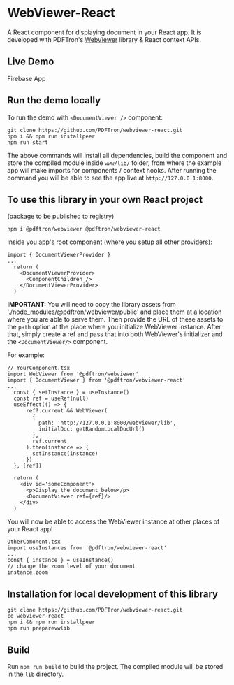 # WebViewer-React 

A React component for displaying document in your React app. It is developed with PDFTron's [WebViewer](https://www.pdftron.com/documentation/web/) library & React context APIs.

## Live Demo

Firebase App

## Run the demo locally


To run the demo with `<DocumentViewer />` component:
```
git clone https://github.com/PDFTron/webviewer-react.git
npm i && npm run installpeer
npm run start
```

The above commands will install all dependencies, build the component and store the compiled module inside `www/lib/` folder, from where the example app will make imports for components / context hooks. After running the command you will be able to see the app live at `http://127.0.0.1:8000`. 

## To use this library in your own React project
(package to be published to registry)

```
npm i @pdftron/webviewer @pdftron/webviewer-react
```
Inside you app's root component (where you setup all other providers):
```
import { DocumentViewerProvider }
...
  return (
    <DocumentViewerProvider>
      <ComponentChildren />
    </DocumentViewerProvider>
  )
```
**IMPORTANT:** You will need to copy the library assets from './node_modules/@pdftron/webviewer/public' and place them at a location where you are able to serve them. Then provide the URL of these assets to the `path` option at the place where you initialize WebViewer instance. After that, simply create a ref and pass that into both WebViewer's initializer and the ```<DocumentViewer/>``` component.

For example:

```
// YourComponent.tsx
import WebViewer from '@pdftron/webviewer'
import { DocumentViewer } from '@pdftron/webviewer-react'
...
  const { setInstance } = useInstance()
  const ref = useRef(null)
  useEffect(() => {
      ref?.current && WebViewer(
        {
          path: 'http://127.0.0.1:8000/webviewer/lib',
          initialDoc: getRandomLocalDocUrl()
        },
        ref.current
      ).then(instance => {
        setInstance(instance)
      })
  }, [ref])

  return (
    <div id='someComponent'>
      <p>Display the document below</p>
      <DocumentViewer ref={ref}/>
    </div>
  )
```
You will now be able to access the WebViewer instance at other places of your React app! 

```
OtherComonent.tsx
import useInstances from '@pdftron/webviewer-react'
...
const { instance } = useInstance()
// change the zoom level of your document
instance.zoom
```





## Installation for local development of this library

```
git clone https://github.com/PDFTron/webviewer-react.git
cd webviewer-react
npm i && npm run installpeer
npm run preparevwlib
```

## Build

Run `npm run build` to build the project. The compiled module will be stored in the `lib` directory. 


